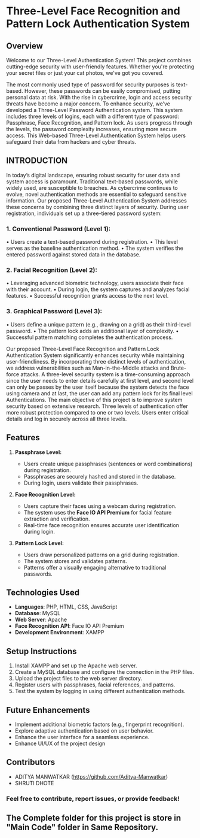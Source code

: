 # Three-Level Face Recognition and Pattern Lock Authentication System

## Overview

Welcome to our Three-Level Authentication System! This project combines cutting-edge security with user-friendly features. Whether you're protecting your secret files or just your cat photos, we've got you covered.

The most commonly used type of password for security purposes is text-based. However, these passwords can be easily compromised, putting personal data at risk. With the rise in cybercrime, login and access security threats have become a major concern. To enhance security, we’ve developed a Three-Level Password Authentication system. This system includes three levels of logins, each with a different type of password: Passphrase, Face Recognition, and Pattern lock. As users progress through the levels, the password complexity increases, ensuring more secure access. This Web-based Three-Level Authentication System helps users safeguard their data from hackers and cyber threats.

## INTRODUCTION
In today’s digital landscape, ensuring robust security for user data and system access is paramount. Traditional text-based passwords, while widely used, are susceptible to breaches. As cybercrime continues to evolve, novel authentication methods are essential to safeguard sensitive information.
Our proposed Three-Level Authentication System addresses these concerns by combining three distinct layers of security. During user registration, individuals set up a three-tiered password system:
### 1.	Conventional Password (Level 1):
•	Users create a text-based password during registration.
•	This level serves as the baseline authentication method.
•	The system verifies the entered password against stored data in the database.

### 2.	Facial Recognition (Level 2):
•	Leveraging advanced biometric technology, users associate their face with their account.
•	During login, the system captures and analyzes facial features.
•	Successful recognition grants access to the next level.
### 3.	Graphical Password (Level 3):
•	Users define a unique pattern (e.g., drawing on a grid) as their third-level password.
•	The pattern lock adds an additional layer of complexity.
•	Successful pattern matching completes the authentication process.

Our proposed Three-Level Face Recognition and Pattern Lock Authentication System significantly enhances security while maintaining user-friendliness. By incorporating three distinct levels of authentication, we address vulnerabilities such as Man-in-the-Middle attacks and Brute-force attacks. A three-level security system is a time-consuming approach since the user needs to enter details carefully at first level, and second level can only be passes by the user itself because the system detects the face using camera and at last, the user can add any pattern lock for its final level Authentications. The main objective of this project is to improve system security based on extensive research. Three levels of authentication offer more robust protection compared to one or two levels. Users enter critical details and log in securely across all three levels.

## Features
1. **Passphrase Level:**
   - Users create unique passphrases (sentences or word combinations) during registration.
   - Passphrases are securely hashed and stored in the database.
   - During login, users validate their passphrases.

2. **Face Recognition Level:**
   - Users capture their faces using a webcam during registration.
   - The system uses the **Face IO API Premium** for facial feature extraction and verification.
   - Real-time face recognition ensures accurate user identification during login.

3. **Pattern Lock Level:**
   - Users draw personalized patterns on a grid during registration.
   - The system stores and validates patterns.
   - Patterns offer a visually engaging alternative to traditional passwords.

## Technologies Used
- **Languages**: PHP, HTML, CSS, JavaScript
- **Database**: MySQL
- **Web Server**: Apache
- **Face Recognition API**: Face IO API Premium
- **Development Environment**: XAMPP

## Setup Instructions
1. Install XAMPP and set up the Apache web server.
2. Create a MySQL database and configure the connection in the PHP files.
3. Upload the project files to the web server directory.
4. Register users with passphrases, facial references, and patterns.
5. Test the system by logging in using different authentication methods.

## Future Enhancements
- Implement additional biometric factors (e.g., fingerprint recognition).
- Explore adaptive authentication based on user behavior.
- Enhance the user interface for a seamless experience.
- Enhance UI/UX of the project design

## Contributors

- ADITYA MANWATKAR (https://github.com/Aditya-Manwatkar)
- SHRUTI DHOTE 
### Feel free to contribute, report issues, or provide feedback!

## The Complete folder for this project is store in "Main Code" folder in Same Repository.
